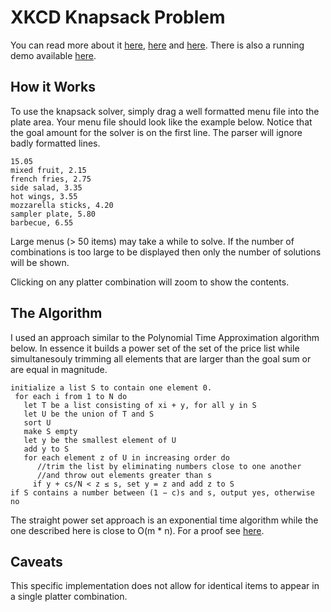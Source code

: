# XKCD Knapsack Problem

You can read more about it [here](http://xkcd.com/287/),
[here](http://en.wikipedia.org/wiki/Knapsack_problem) and
[here](http://en.wikipedia.org/wiki/Subset_sum_problem). There is also a running
demo available [here](http://xkcd287.herokuapp.com).


## How it Works

To use the knapsack solver, simply drag a well formatted menu file into the
plate area. Your menu file should look like the example below. Notice that the
goal amount for the solver is on the first line. The parser will ignore badly
formatted lines.

```
15.05
mixed fruit, 2.15
french fries, 2.75
side salad, 3.35
hot wings, 3.55
mozzarella sticks, 4.20
sampler plate, 5.80
barbecue, 6.55
```

Large menus (> 50 items) may take a while to solve. If the number of
combinations is too large to be displayed then only the number of solutions will
be shown.

Clicking on any platter combination will zoom to show the contents.


## The Algorithm

I used an approach similar to the Polynomial Time Approximation algorithm
below. In essence it builds a power set of the set of the price list while
simultanesouly trimming all elements that are larger than the goal sum or are
equal in magnitude.

```
initialize a list S to contain one element 0.
 for each i from 1 to N do
   let T be a list consisting of xi + y, for all y in S
   let U be the union of T and S
   sort U
   make S empty 
   let y be the smallest element of U 
   add y to S 
   for each element z of U in increasing order do
      //trim the list by eliminating numbers close to one another
      //and throw out elements greater than s
     if y + cs/N < z ≤ s, set y = z and add z to S 
if S contains a number between (1 − c)s and s, output yes, otherwise no
```

The straight power set approach is an exponential time algorithm while the one
described here is close to O(m * n). For a proof see
[here](http://www.cs.dartmouth.edu/~ac/Teach/CS105-Winter05/Notes/nanda-scribe-3.pdf).


## Caveats

This specific implementation does not allow for identical items to appear in a
single platter combination.

